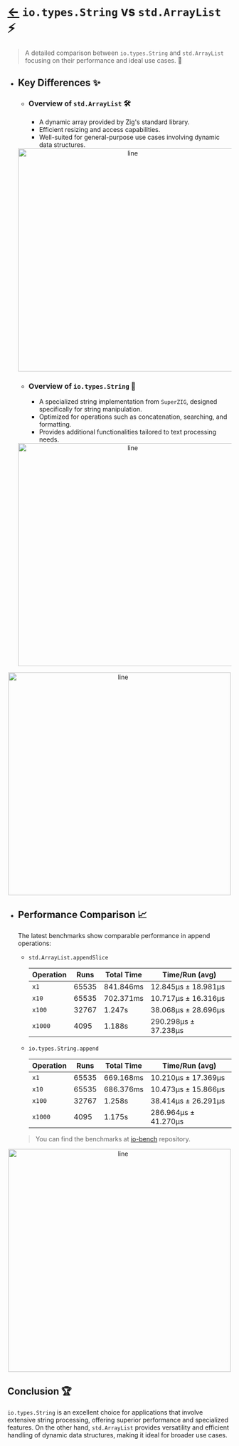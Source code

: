 # [←](../../index.md) `io.types.String` vs `std.ArrayList` ⚡

> A detailed comparison between `io.types.String` and `std.ArrayList` focusing on their performance and ideal use cases. 🧐

- ## Key Differences ✨

    - ### Overview of `std.ArrayList` 🛠️

      - A dynamic array provided by Zig's standard library.
      - Efficient resizing and access capabilities.
      - Well-suited for general-purpose use cases involving dynamic data structures.

    <div align="center">
    <img src="https://raw.githubusercontent.com/maysara-elshewehy/io-bench/refs/heads/main/dist/img/md/line.png" alt="line" style="width:500px;"/>
    </div>

    - ### Overview of `io.types.String` 🚀

      - A specialized string implementation from `SuperZIG`, designed specifically for string manipulation.
      - Optimized for operations such as concatenation, searching, and formatting.
      - Provides additional functionalities tailored to text processing needs.

    <div align="center">
    <img src="https://raw.githubusercontent.com/maysara-elshewehy/io-bench/refs/heads/main/dist/img/md/line.png" alt="line" style="width:500px;"/>
    </div>

<div align="center">
<img src="https://raw.githubusercontent.com/maysara-elshewehy/io-bench/refs/heads/main/dist/img/md/line.png" alt="line" style="width:500px;"/>
</div>

- ## Performance Comparison 📈

    The latest benchmarks show comparable performance in append operations:

    - `std.ArrayList.appendSlice`

        | Operation | Runs  | Total Time | Time/Run (avg)       |
        | --------- | ----- | ---------- | -------------------- |
        | `x1`      | 65535 | 841.846ms  | 12.845µs ± 18.981µs  |
        | `x10`     | 65535 | 702.371ms  | 10.717µs ± 16.316µs  |
        | `x100`    | 32767 | 1.247s     | 38.068µs ± 28.696µs  |
        | `x1000`   | 4095  | 1.188s     | 290.298µs ± 37.238µs |

    - `io.types.String.append`

        | Operation | Runs  | Total Time | Time/Run (avg)       |
        | --------- | ----- | ---------- | -------------------- |
        | `x1`      | 65535 | 669.168ms  | 10.210µs ± 17.369µs  |
        | `x10`     | 65535 | 686.376ms  | 10.473µs ± 15.866µs  |
        | `x100`    | 32767 | 1.258s     | 38.414µs ± 26.291µs  |
        | `x1000`   | 4095  | 1.175s     | 286.964µs ± 41.270µs |


    > You can find the benchmarks at [io-bench](https://github.com/maysara-elshewehy/io-bench/blob/main/String_vs_ArrayList_append.zig) repository.

<div align="center">
<img src="https://raw.githubusercontent.com/maysara-elshewehy/io-bench/refs/heads/main/dist/img/md/line.png" alt="line" style="width:500px;"/>
</div>

## Conclusion 🏆

`io.types.String` is an excellent choice for applications that involve extensive string processing, offering superior performance and specialized features. On the other hand, `std.ArrayList` provides versatility and efficient handling of dynamic data structures, making it ideal for broader use cases.